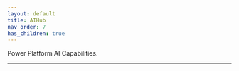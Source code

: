 ```yaml
---
layout: default
title: AIHub
nav_order: 7
has_children: true
---
```


Power Platform AI Capabilities.

---